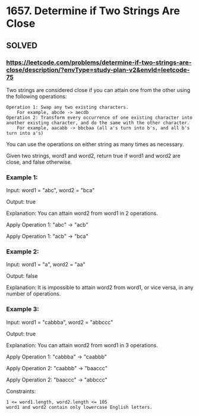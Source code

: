 # 1657. Determine if Two Strings Are Close

## SOLVED

### https://leetcode.com/problems/determine-if-two-strings-are-close/description/?envType=study-plan-v2&envId=leetcode-75

Two strings are considered close if you can attain one from the other using the following operations:

    Operation 1: Swap any two existing characters.
        For example, abcde -> aecdb
    Operation 2: Transform every occurrence of one existing character into another existing character, and do the same with the other character.
        For example, aacabb -> bbcbaa (all a's turn into b's, and all b's turn into a's)

You can use the operations on either string as many times as necessary.

Given two strings, word1 and word2, return true if word1 and word2 are close, and false otherwise.



### Example 1:

Input: word1 = "abc", word2 = "bca"

Output: true

Explanation: You can attain word2 from word1 in 2 operations.

Apply Operation 1: "abc" -> "acb"

Apply Operation 1: "acb" -> "bca"

### Example 2:

Input: word1 = "a", word2 = "aa"

Output: false

Explanation: It is impossible to attain word2 from word1, or vice versa, in any number of operations.

### Example 3:

Input: word1 = "cabbba", word2 = "abbccc"

Output: true

Explanation: You can attain word2 from word1 in 3 operations.

Apply Operation 1: "cabbba" -> "caabbb"

Apply Operation 2: "caabbb" -> "baaccc"

Apply Operation 2: "baaccc" -> "abbccc"



Constraints:

    1 <= word1.length, word2.length <= 105
    word1 and word2 contain only lowercase English letters.

